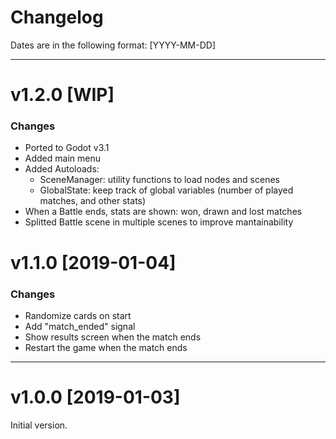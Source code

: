 # Changelog

Dates are in the following format: [YYYY-MM-DD]

---

# v1.2.0 [WIP]

### Changes

- Ported to Godot v3.1
- Added main menu
- Added Autoloads:
  - SceneManager: utility functions to load nodes and scenes
  - GlobalState: keep track of global variables (number of played matches, and other stats)
- When a Battle ends, stats are shown: won, drawn and lost matches
- Splitted Battle scene in multiple scenes to improve mantainability

# v1.1.0 [2019-01-04]

### Changes

- Randomize cards on start
- Add "match_ended" signal
- Show results screen when the match ends
- Restart the game when the match ends

---

# v1.0.0 [2019-01-03]

Initial version.